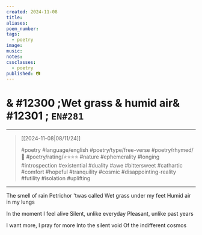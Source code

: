 ```yaml
---
created: 2024-11-08
title:
aliases:
poem_number:
tags:
  - poetry
image:
music:
notes:
cssclasses:
  - poetry
published: 📷
---
```

# & #12300 ;Wet grass & humid air& #12301 ; `EN#281`

---

> [[2024-11-08|08/11/24]]
> 
> #poetry 
> #language/english 
> #poetry/type/free-verse 
> #poetry/rhymed/🔴 
> #poetry/rating/⭐⭐⭐⭐ 
> #nature #ephemerality #longing #introspection #existential #duality #awe #bittersweet #cathartic #comfort #hopeful #tranquility #cosmic #disappointing-reality #futility #isolation #uplifting 

---

The smell of rain
Petrichor 'twas called
Wet grass under my feet
Humid air in my lungs

In the moment I feel alive
Silent, unlike everyday
Pleasant, unlike past years

I want more, I pray for more
Into the silent void
Of the indifferent cosmos